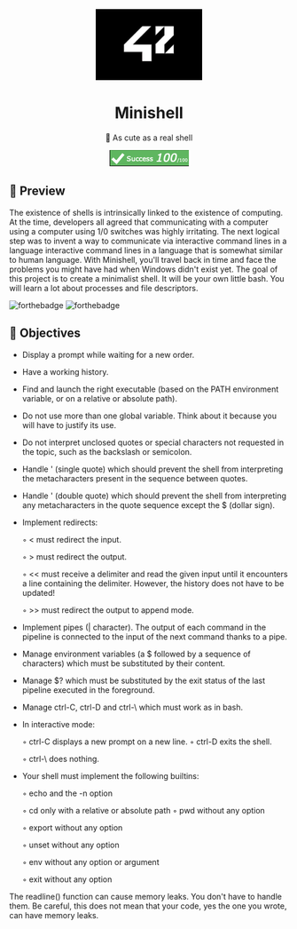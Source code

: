 <div align="center">
  <img src="src/school_42_logo.jpeg" height="128px" alt="badge de 42" >
  <h1>Minishell</h1>
  <p>🚀 As cute as a real shell</p>
  <img src="src/grade.png" alt="grade of the get_next_line project">
<pr> 
</div>

## 👀 Preview
The existence of shells is intrinsically linked to the existence of computing.
At the time, developers all agreed that communicating with a computer using
a computer using 1/0 switches was highly irritating.
The next logical step was to invent a way to communicate via interactive command lines in a language
interactive command lines in a language that is somewhat similar to human language.
With Minishell, you'll travel back in time and face the problems you might have had
when Windows didn't exist yet.
The goal of this project is to create a minimalist shell.
It will be your own little bash.
You will learn a lot about processes and file descriptors.

![forthebadge](https://forthebadge.com/images/badges/made-with-c-sharp.svg)
![forthebadge](https://forthebadge.com/images/badges/check-it-out.svg)



## 👀 Objectives
- Display a prompt while waiting for a new order.
- Have a working history.
- Find and launch the right executable (based on the PATH environment variable, or on a relative or absolute path).
- Do not use more than one global variable. Think about it because you will have to justify its use.
- Do not interpret unclosed quotes or special characters not requested in the topic, such as the backslash or semicolon.
- Handle ' (single quote) which should prevent the shell from interpreting the metacharacters present in the sequence between quotes.
- Handle ' (double quote) which should prevent the shell from interpreting any metacharacters in the quote sequence except the $ (dollar sign).

- Implement redirects:

  ◦ < must redirect the input.

  ◦ > must redirect the output.

  ◦ << must receive a delimiter and read the given input until it encounters a line containing the delimiter. However, the history does not have to be updated!

  ◦ >> must redirect the output to append mode.


- Implement pipes (| character). The output of each command in the pipeline
is connected to the input of the next command thanks to a pipe.
- Manage environment variables (a $ followed by a sequence of characters)
which must be substituted by their content.
- Manage $? which must be substituted by the exit status of the last pipeline executed in the foreground.
- Manage ctrl-C, ctrl-D and ctrl-\ which must work as in bash.

- In interactive mode:

  ◦ ctrl-C displays a new prompt on a new line. ◦ ctrl-D exits the shell.

  ◦ ctrl-\ does nothing.


- Your shell must implement the following builtins:

  ◦ echo and the -n option

  ◦ cd only with a relative or absolute path ◦ pwd without any option

  ◦ export without any option

  ◦ unset without any option 

  ◦ env without any option or argument

  ◦ exit without any option

The readline() function can cause memory leaks. You don't have to handle them. Be careful, this does not mean that your code, yes the one you wrote, can have memory leaks.

<!--badges : https://badge42.vercel.app-->
